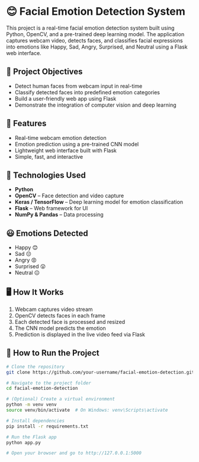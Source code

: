 # 😊 Facial Emotion Detection System

This project is a real-time facial emotion detection system built using Python, OpenCV, and a pre-trained deep learning model. The application captures webcam video, detects faces, and classifies facial expressions into emotions like Happy, Sad, Angry, Surprised, and Neutral using a Flask web interface.

## 🎯 Project Objectives

- Detect human faces from webcam input in real-time
- Classify detected faces into predefined emotion categories
- Build a user-friendly web app using Flask
- Demonstrate the integration of computer vision and deep learning

## 🧠 Features

- Real-time webcam emotion detection
- Emotion prediction using a pre-trained CNN model
- Lightweight web interface built with Flask
- Simple, fast, and interactive

## 🔧 Technologies Used

- **Python**
- **OpenCV** – Face detection and video capture
- **Keras / TensorFlow** – Deep learning model for emotion classification
- **Flask** – Web framework for UI
- **NumPy & Pandas** – Data processing

## 😃 Emotions Detected

- Happy 😊  
- Sad 😔  
- Angry 😡  
- Surprised 😲  
- Neutral 😐

## 🖥️ How It Works

1. Webcam captures video stream
2. OpenCV detects faces in each frame
3. Each detected face is processed and resized
4. The CNN model predicts the emotion
5. Prediction is displayed in the live video feed via Flask

## 🚀 How to Run the Project

```bash
# Clone the repository
git clone https://github.com/your-username/facial-emotion-detection.git

# Navigate to the project folder
cd facial-emotion-detection

# (Optional) Create a virtual environment
python -m venv venv
source venv/bin/activate  # On Windows: venv\Scripts\activate

# Install dependencies
pip install -r requirements.txt

# Run the Flask app
python app.py

# Open your browser and go to http://127.0.0.1:5000

